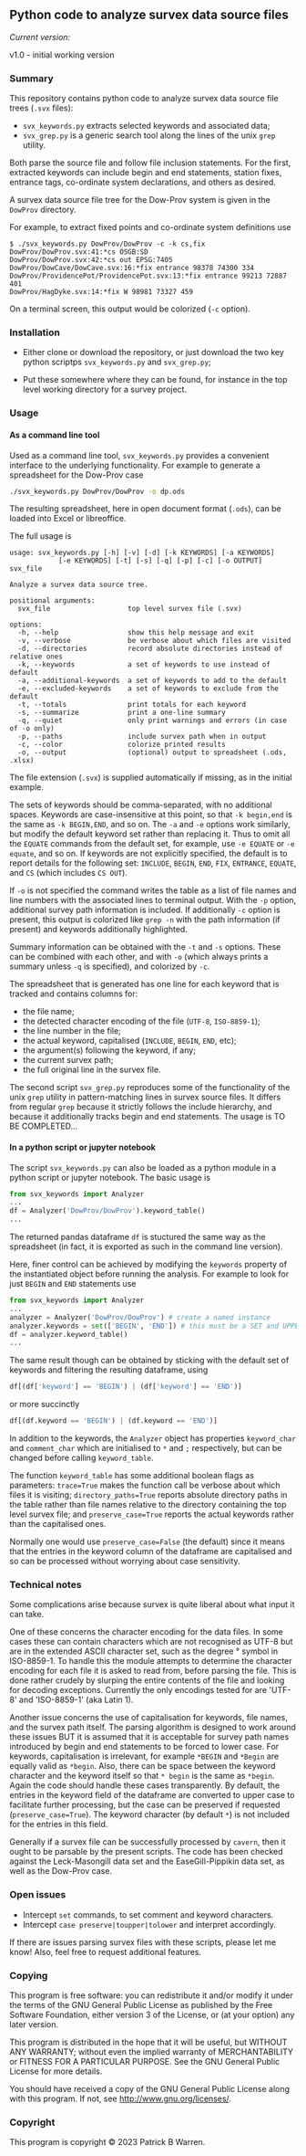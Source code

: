 ## Python code to analyze survex data source files

_Current version:_

v1.0 - initial working version

### Summary

This repository contains python code to analyze survex data source
file trees (`.svx` files):

* `svx_keywords.py` extracts selected keywords and associated data;
* `svx_grep.py` is a generic search tool along the lines of the unix `grep` utility.

Both parse the source file and follow file inclusion statements.  For
the first, extracted keywords can include begin and end statements,
station fixes, entrance tags, co-ordinate system declarations, and
others as desired. 

A survex data source file tree for the Dow-Prov system is given in the
`DowProv` directory.

For example, to extract fixed points and co-ordinate system
definitions use
```
$ ./svx_keywords.py DowProv/DowProv -c -k cs,fix
DowProv/DowProv.svx:41:*cs OSGB:SD
DowProv/DowProv.svx:42:*cs out EPSG:7405
DowProv/DowCave/DowCave.svx:16:*fix entrance 98378 74300 334
DowProv/ProvidencePot/ProvidencePot.svx:13:*fix entrance 99213 72887 401
DowProv/HagDyke.svx:14:*fix W 98981 73327 459
```
On a terminal screen, this output would be colorized (`-c` option).

### Installation

* Either clone or download the repository, or just download the two
key python scriptps `svx_keywords.py` and `svx_grep.py`;

* Put these somewhere where they can be found, for instance in the top
level working directory for a survey project.

### Usage

#### As a command line tool

Used as a command line tool, `svx_keywords.py` provides a convenient interface
to the underlying functionality.  For example to generate a spreadsheet for
the Dow-Prov case
```bash
./svx_keywords.py DowProv/DowProv -o dp.ods
```
The resulting spreadsheet, here in open document format (`.ods`), can be
loaded into Excel or libreoffice.

The full usage is

```
usage: svx_keywords.py [-h] [-v] [-d] [-k KEYWORDS] [-a KEYWORDS]
            [-e KEYWORDS] [-t] [-s] [-q] [-p] [-c] [-o OUTPUT] svx_file

Analyze a survex data source tree.

positional arguments:
  svx_file                   top level survex file (.svx)

options:
  -h, --help                 show this help message and exit
  -v, --verbose              be verbose about which files are visited
  -d, --directories          record absolute directories instead of relative ones
  -k, --keywords             a set of keywords to use instead of default
  -a, --additional-keywords  a set of keywords to add to the default
  -e, --excluded-keywords    a set of keywords to exclude from the default
  -t, --totals               print totals for each keyword
  -s, --summarize            print a one-line summary
  -q, --quiet                only print warnings and errors (in case of -o only)
  -p, --paths                include survex path when in output
  -c, --color                colorize printed results
  -o, --output               (optional) output to spreadsheet (.ods, .xlsx)
```
The file extension (`.svx`) is supplied automatically if missing, as
in the initial example.

The sets of keywords should be comma-separated, with no additional
spaces.  Keywords are case-insensitive at this point, so that `-k
begin,end` is the same as `-k BEGIN,END`, and so on.  The `-a` and
`-e` options work similarly, but modify the default keyword set rather
than replacing it.  Thus to omit all the `EQUATE` commands from the
default set, for example, use `-e EQUATE` or `-e equate`, and so on.
If keywords are not explicitly specified, the default is to report
details for the following set: `INCLUDE`, `BEGIN`, `END`, `FIX`,
`ENTRANCE`, `EQUATE`, and `CS` (which includes `CS OUT`).

If `-o` is not specified the command writes the table as a list of
file names and line numbers with the associated lines to terminal
output.  With the `-p` option, additional survey path information is
included.  If additionally `-c` option is present, this output is
colorized like `grep -n` with the path information (if present) and
keywords additionally highlighted.

Summary information can be obtained with the `-t` and `-s` options.
These can be combined with each other, and with `-o` (which always prints
a summary unless `-q` is specified), and colorized by `-c`.

The spreadsheet that is generated has one line for each keyword that
is tracked and contains columns for:

* the file name;
* the detected character encoding of the file (`UTF-8`, `ISO-8859-1`);
* the line number in the file;
* the actual keyword, capitalised (`INCLUDE`, `BEGIN`, `END`, etc);
* the argument(s) following the keyword, if any;
* the current survex path;
* the full original line in the survex file.

The second script `svx_grep.py` reproduces some of the functionality
of the unix `grep` utility in pattern-matching lines in survex source
files.  It differs from regular `grep` because it strictly follows the
include hierarchy, and because it additionally tracks begin and end
statements.  The usage is TO BE COMPLETED...

#### In a python script or jupyter notebook

The script `svx_keywords.py` can also be loaded as a python module in
a python script or jupyter notebook.  The basic usage is
```python
from svx_keywords import Analyzer
...
df = Analyzer('DowProv/DowProv').keyword_table()
...
```
The returned pandas dataframe `df` is stuctured the same way as the
spreadsheet (in fact, it is exported as such in the command line
version).

Here, finer control can be achieved by modifying the `keywords`
property of the instantiated object before running the analysis.  For
example to look for just `BEGIN` and `END` statements use
```python
from svx_keywords import Analyzer
...
analyzer = Analyzer('DowProv/DowProv') # create a named instance
analyzer.keywords = set(['BEGIN', 'END']) # this must be a SET and UPPERCASE
df = analyzer.keyword_table()
...
```
The same result though can be obtained by sticking with the default
set of keywords and filtering the resulting dataframe, using
```python
df[(df['keyword'] == 'BEGIN') | (df['keyword'] == 'END')]
```
or more succinctly
```python
df[(df.keyword == 'BEGIN') | (df.keyword == 'END')]
```
In addition to the keywords, the `Analyzer` object has properties
`keyword_char` and `comment_char` which are initialised to `*` and `;`
respectively, but can be changed before calling `keyword_table`.

The function `keyword_table` has some additional boolean flags as
parameters: `trace=True` makes the function call be verbose about
which files it is visiting; `directory_paths=True` reports absolute
directory paths in the table rather than file names relative to the
directory containing the top level survex file; and
`preserve_case=True` reports the actual keywords rather than the
capitalised ones.

Normally one would use `preserve_case=False` (the default) since it
means that the entries in the keyword column of the dataframe are
capitalised and so can be processed without worrying about case
sensitivity.

### Technical notes

Some complications arise because survex is quite liberal about what
input it can take.

One of these concerns the character encoding for the data files.  In
some cases these can contain characters which are not recognised as
UTF-8 but are in the extended ASCII character set, such as
the degree &deg; symbol in ISO-8859-1.  To handle this the module
attempts to determine the character encoding for each file it is asked
to read from, before parsing the file.  This is done rather crudely by
slurping the entire contents of the file and looking for decoding
exceptions.  Currently the only encodings tested for are 'UTF-8' and
'ISO-8859-1' (aka Latin 1).

Another issue concerns the use of capitalisation for keywords, file
names, and the survex path itself.  The parsing algorithm is designed
to work around these issues BUT it is assumed that it is acceptable
for survey path names introduced by begin and end statements to be
forced to lower case.  For keywords, capitalisation is irrelevant, for
example `*BEGIN` and `*Begin` are equally valid as `*begin`.  Also,
there can be space between the keyword character and the keyword
itself so that `* begin` is the same as `*begin`.  Again the code
should handle these cases transparently.  By default, the entries in
the keyword field of the dataframe are converted to upper case to
facilitate further processing, but the case can be preserved if
requested (`preserve_case=True`).  The keyword character (by
default `*`) is not included for the entries in this field.

Generally if a survex file can be successfully processed by `cavern`,
then it ought to be parsable by the present scripts.  The code has
been checked against the Leck-Masongill data set and the
EaseGill-Pippikin data set, as well as the Dow-Prov case.

### Open issues

* Intercept `set` commands, to set comment and keyword characters.
* Intercept `case preserve|toupper|tolower` and interpret accordingly.

If there are issues parsing survex files with these scripts, please
let me know!  Also, feel free to request additional features.

### Copying

This program is free software: you can redistribute it and/or modify
it under the terms of the GNU General Public License as published by
the Free Software Foundation, either version 3 of the License, or
(at your option) any later version.

This program is distributed in the hope that it will be useful, but
WITHOUT ANY WARRANTY; without even the implied warranty of
MERCHANTABILITY or FITNESS FOR A PARTICULAR PURPOSE.  See the GNU
General Public License for more details.

You should have received a copy of the GNU General Public License
along with this program.  If not, see
<http://www.gnu.org/licenses/>.

### Copyright

This program is copyright &copy; 2023 Patrick B Warren.  
